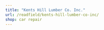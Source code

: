 ```yaml
---
title: "Kents Hill Lumber Co. Inc."
url: /readfield/kents-hill-lumber-co-inc/
shop: car repair
---
```

